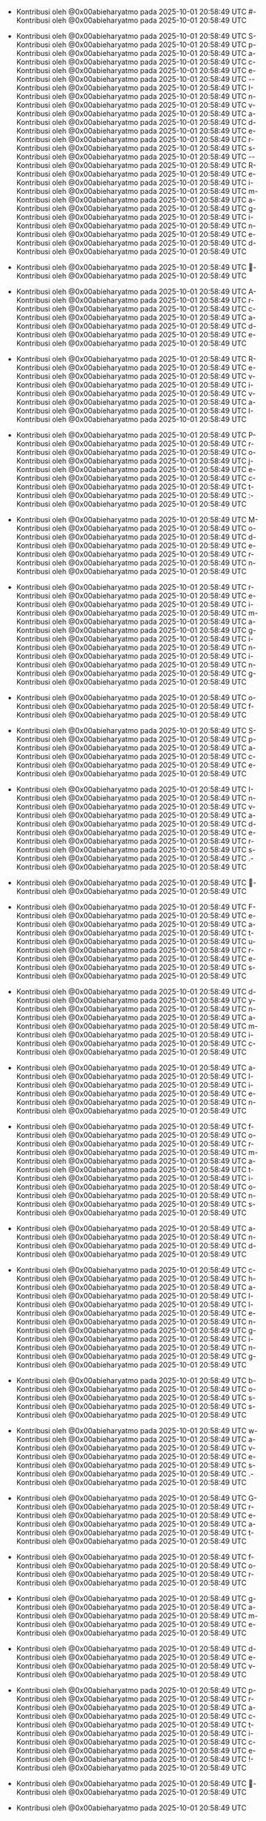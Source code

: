 - Kontribusi oleh @0x00abieharyatmo pada 2025-10-01 20:58:49 UTC
#- Kontribusi oleh @0x00abieharyatmo pada 2025-10-01 20:58:49 UTC
 - Kontribusi oleh @0x00abieharyatmo pada 2025-10-01 20:58:49 UTC
S- Kontribusi oleh @0x00abieharyatmo pada 2025-10-01 20:58:49 UTC
p- Kontribusi oleh @0x00abieharyatmo pada 2025-10-01 20:58:49 UTC
a- Kontribusi oleh @0x00abieharyatmo pada 2025-10-01 20:58:49 UTC
c- Kontribusi oleh @0x00abieharyatmo pada 2025-10-01 20:58:49 UTC
e- Kontribusi oleh @0x00abieharyatmo pada 2025-10-01 20:58:49 UTC
-- Kontribusi oleh @0x00abieharyatmo pada 2025-10-01 20:58:49 UTC
I- Kontribusi oleh @0x00abieharyatmo pada 2025-10-01 20:58:49 UTC
n- Kontribusi oleh @0x00abieharyatmo pada 2025-10-01 20:58:49 UTC
v- Kontribusi oleh @0x00abieharyatmo pada 2025-10-01 20:58:49 UTC
a- Kontribusi oleh @0x00abieharyatmo pada 2025-10-01 20:58:49 UTC
d- Kontribusi oleh @0x00abieharyatmo pada 2025-10-01 20:58:49 UTC
e- Kontribusi oleh @0x00abieharyatmo pada 2025-10-01 20:58:49 UTC
r- Kontribusi oleh @0x00abieharyatmo pada 2025-10-01 20:58:49 UTC
s- Kontribusi oleh @0x00abieharyatmo pada 2025-10-01 20:58:49 UTC
-- Kontribusi oleh @0x00abieharyatmo pada 2025-10-01 20:58:49 UTC
R- Kontribusi oleh @0x00abieharyatmo pada 2025-10-01 20:58:49 UTC
e- Kontribusi oleh @0x00abieharyatmo pada 2025-10-01 20:58:49 UTC
i- Kontribusi oleh @0x00abieharyatmo pada 2025-10-01 20:58:49 UTC
m- Kontribusi oleh @0x00abieharyatmo pada 2025-10-01 20:58:49 UTC
a- Kontribusi oleh @0x00abieharyatmo pada 2025-10-01 20:58:49 UTC
g- Kontribusi oleh @0x00abieharyatmo pada 2025-10-01 20:58:49 UTC
i- Kontribusi oleh @0x00abieharyatmo pada 2025-10-01 20:58:49 UTC
n- Kontribusi oleh @0x00abieharyatmo pada 2025-10-01 20:58:49 UTC
e- Kontribusi oleh @0x00abieharyatmo pada 2025-10-01 20:58:49 UTC
d- Kontribusi oleh @0x00abieharyatmo pada 2025-10-01 20:58:49 UTC

- Kontribusi oleh @0x00abieharyatmo pada 2025-10-01 20:58:49 UTC
👾- Kontribusi oleh @0x00abieharyatmo pada 2025-10-01 20:58:49 UTC
 - Kontribusi oleh @0x00abieharyatmo pada 2025-10-01 20:58:49 UTC
A- Kontribusi oleh @0x00abieharyatmo pada 2025-10-01 20:58:49 UTC
r- Kontribusi oleh @0x00abieharyatmo pada 2025-10-01 20:58:49 UTC
c- Kontribusi oleh @0x00abieharyatmo pada 2025-10-01 20:58:49 UTC
a- Kontribusi oleh @0x00abieharyatmo pada 2025-10-01 20:58:49 UTC
d- Kontribusi oleh @0x00abieharyatmo pada 2025-10-01 20:58:49 UTC
e- Kontribusi oleh @0x00abieharyatmo pada 2025-10-01 20:58:49 UTC
 - Kontribusi oleh @0x00abieharyatmo pada 2025-10-01 20:58:49 UTC
R- Kontribusi oleh @0x00abieharyatmo pada 2025-10-01 20:58:49 UTC
e- Kontribusi oleh @0x00abieharyatmo pada 2025-10-01 20:58:49 UTC
v- Kontribusi oleh @0x00abieharyatmo pada 2025-10-01 20:58:49 UTC
i- Kontribusi oleh @0x00abieharyatmo pada 2025-10-01 20:58:49 UTC
v- Kontribusi oleh @0x00abieharyatmo pada 2025-10-01 20:58:49 UTC
a- Kontribusi oleh @0x00abieharyatmo pada 2025-10-01 20:58:49 UTC
l- Kontribusi oleh @0x00abieharyatmo pada 2025-10-01 20:58:49 UTC
 - Kontribusi oleh @0x00abieharyatmo pada 2025-10-01 20:58:49 UTC
P- Kontribusi oleh @0x00abieharyatmo pada 2025-10-01 20:58:49 UTC
r- Kontribusi oleh @0x00abieharyatmo pada 2025-10-01 20:58:49 UTC
o- Kontribusi oleh @0x00abieharyatmo pada 2025-10-01 20:58:49 UTC
j- Kontribusi oleh @0x00abieharyatmo pada 2025-10-01 20:58:49 UTC
e- Kontribusi oleh @0x00abieharyatmo pada 2025-10-01 20:58:49 UTC
c- Kontribusi oleh @0x00abieharyatmo pada 2025-10-01 20:58:49 UTC
t- Kontribusi oleh @0x00abieharyatmo pada 2025-10-01 20:58:49 UTC
:- Kontribusi oleh @0x00abieharyatmo pada 2025-10-01 20:58:49 UTC
 - Kontribusi oleh @0x00abieharyatmo pada 2025-10-01 20:58:49 UTC
M- Kontribusi oleh @0x00abieharyatmo pada 2025-10-01 20:58:49 UTC
o- Kontribusi oleh @0x00abieharyatmo pada 2025-10-01 20:58:49 UTC
d- Kontribusi oleh @0x00abieharyatmo pada 2025-10-01 20:58:49 UTC
e- Kontribusi oleh @0x00abieharyatmo pada 2025-10-01 20:58:49 UTC
r- Kontribusi oleh @0x00abieharyatmo pada 2025-10-01 20:58:49 UTC
n- Kontribusi oleh @0x00abieharyatmo pada 2025-10-01 20:58:49 UTC
 - Kontribusi oleh @0x00abieharyatmo pada 2025-10-01 20:58:49 UTC
r- Kontribusi oleh @0x00abieharyatmo pada 2025-10-01 20:58:49 UTC
e- Kontribusi oleh @0x00abieharyatmo pada 2025-10-01 20:58:49 UTC
i- Kontribusi oleh @0x00abieharyatmo pada 2025-10-01 20:58:49 UTC
m- Kontribusi oleh @0x00abieharyatmo pada 2025-10-01 20:58:49 UTC
a- Kontribusi oleh @0x00abieharyatmo pada 2025-10-01 20:58:49 UTC
g- Kontribusi oleh @0x00abieharyatmo pada 2025-10-01 20:58:49 UTC
i- Kontribusi oleh @0x00abieharyatmo pada 2025-10-01 20:58:49 UTC
n- Kontribusi oleh @0x00abieharyatmo pada 2025-10-01 20:58:49 UTC
i- Kontribusi oleh @0x00abieharyatmo pada 2025-10-01 20:58:49 UTC
n- Kontribusi oleh @0x00abieharyatmo pada 2025-10-01 20:58:49 UTC
g- Kontribusi oleh @0x00abieharyatmo pada 2025-10-01 20:58:49 UTC
 - Kontribusi oleh @0x00abieharyatmo pada 2025-10-01 20:58:49 UTC
o- Kontribusi oleh @0x00abieharyatmo pada 2025-10-01 20:58:49 UTC
f- Kontribusi oleh @0x00abieharyatmo pada 2025-10-01 20:58:49 UTC
 - Kontribusi oleh @0x00abieharyatmo pada 2025-10-01 20:58:49 UTC
S- Kontribusi oleh @0x00abieharyatmo pada 2025-10-01 20:58:49 UTC
p- Kontribusi oleh @0x00abieharyatmo pada 2025-10-01 20:58:49 UTC
a- Kontribusi oleh @0x00abieharyatmo pada 2025-10-01 20:58:49 UTC
c- Kontribusi oleh @0x00abieharyatmo pada 2025-10-01 20:58:49 UTC
e- Kontribusi oleh @0x00abieharyatmo pada 2025-10-01 20:58:49 UTC
 - Kontribusi oleh @0x00abieharyatmo pada 2025-10-01 20:58:49 UTC
I- Kontribusi oleh @0x00abieharyatmo pada 2025-10-01 20:58:49 UTC
n- Kontribusi oleh @0x00abieharyatmo pada 2025-10-01 20:58:49 UTC
v- Kontribusi oleh @0x00abieharyatmo pada 2025-10-01 20:58:49 UTC
a- Kontribusi oleh @0x00abieharyatmo pada 2025-10-01 20:58:49 UTC
d- Kontribusi oleh @0x00abieharyatmo pada 2025-10-01 20:58:49 UTC
e- Kontribusi oleh @0x00abieharyatmo pada 2025-10-01 20:58:49 UTC
r- Kontribusi oleh @0x00abieharyatmo pada 2025-10-01 20:58:49 UTC
s- Kontribusi oleh @0x00abieharyatmo pada 2025-10-01 20:58:49 UTC
.- Kontribusi oleh @0x00abieharyatmo pada 2025-10-01 20:58:49 UTC
 - Kontribusi oleh @0x00abieharyatmo pada 2025-10-01 20:58:49 UTC
🚀- Kontribusi oleh @0x00abieharyatmo pada 2025-10-01 20:58:49 UTC
 - Kontribusi oleh @0x00abieharyatmo pada 2025-10-01 20:58:49 UTC
F- Kontribusi oleh @0x00abieharyatmo pada 2025-10-01 20:58:49 UTC
e- Kontribusi oleh @0x00abieharyatmo pada 2025-10-01 20:58:49 UTC
a- Kontribusi oleh @0x00abieharyatmo pada 2025-10-01 20:58:49 UTC
t- Kontribusi oleh @0x00abieharyatmo pada 2025-10-01 20:58:49 UTC
u- Kontribusi oleh @0x00abieharyatmo pada 2025-10-01 20:58:49 UTC
r- Kontribusi oleh @0x00abieharyatmo pada 2025-10-01 20:58:49 UTC
e- Kontribusi oleh @0x00abieharyatmo pada 2025-10-01 20:58:49 UTC
s- Kontribusi oleh @0x00abieharyatmo pada 2025-10-01 20:58:49 UTC
 - Kontribusi oleh @0x00abieharyatmo pada 2025-10-01 20:58:49 UTC
d- Kontribusi oleh @0x00abieharyatmo pada 2025-10-01 20:58:49 UTC
y- Kontribusi oleh @0x00abieharyatmo pada 2025-10-01 20:58:49 UTC
n- Kontribusi oleh @0x00abieharyatmo pada 2025-10-01 20:58:49 UTC
a- Kontribusi oleh @0x00abieharyatmo pada 2025-10-01 20:58:49 UTC
m- Kontribusi oleh @0x00abieharyatmo pada 2025-10-01 20:58:49 UTC
i- Kontribusi oleh @0x00abieharyatmo pada 2025-10-01 20:58:49 UTC
c- Kontribusi oleh @0x00abieharyatmo pada 2025-10-01 20:58:49 UTC
 - Kontribusi oleh @0x00abieharyatmo pada 2025-10-01 20:58:49 UTC
a- Kontribusi oleh @0x00abieharyatmo pada 2025-10-01 20:58:49 UTC
l- Kontribusi oleh @0x00abieharyatmo pada 2025-10-01 20:58:49 UTC
i- Kontribusi oleh @0x00abieharyatmo pada 2025-10-01 20:58:49 UTC
e- Kontribusi oleh @0x00abieharyatmo pada 2025-10-01 20:58:49 UTC
n- Kontribusi oleh @0x00abieharyatmo pada 2025-10-01 20:58:49 UTC
 - Kontribusi oleh @0x00abieharyatmo pada 2025-10-01 20:58:49 UTC
f- Kontribusi oleh @0x00abieharyatmo pada 2025-10-01 20:58:49 UTC
o- Kontribusi oleh @0x00abieharyatmo pada 2025-10-01 20:58:49 UTC
r- Kontribusi oleh @0x00abieharyatmo pada 2025-10-01 20:58:49 UTC
m- Kontribusi oleh @0x00abieharyatmo pada 2025-10-01 20:58:49 UTC
a- Kontribusi oleh @0x00abieharyatmo pada 2025-10-01 20:58:49 UTC
t- Kontribusi oleh @0x00abieharyatmo pada 2025-10-01 20:58:49 UTC
i- Kontribusi oleh @0x00abieharyatmo pada 2025-10-01 20:58:49 UTC
o- Kontribusi oleh @0x00abieharyatmo pada 2025-10-01 20:58:49 UTC
n- Kontribusi oleh @0x00abieharyatmo pada 2025-10-01 20:58:49 UTC
s- Kontribusi oleh @0x00abieharyatmo pada 2025-10-01 20:58:49 UTC
 - Kontribusi oleh @0x00abieharyatmo pada 2025-10-01 20:58:49 UTC
a- Kontribusi oleh @0x00abieharyatmo pada 2025-10-01 20:58:49 UTC
n- Kontribusi oleh @0x00abieharyatmo pada 2025-10-01 20:58:49 UTC
d- Kontribusi oleh @0x00abieharyatmo pada 2025-10-01 20:58:49 UTC
 - Kontribusi oleh @0x00abieharyatmo pada 2025-10-01 20:58:49 UTC
c- Kontribusi oleh @0x00abieharyatmo pada 2025-10-01 20:58:49 UTC
h- Kontribusi oleh @0x00abieharyatmo pada 2025-10-01 20:58:49 UTC
a- Kontribusi oleh @0x00abieharyatmo pada 2025-10-01 20:58:49 UTC
l- Kontribusi oleh @0x00abieharyatmo pada 2025-10-01 20:58:49 UTC
l- Kontribusi oleh @0x00abieharyatmo pada 2025-10-01 20:58:49 UTC
e- Kontribusi oleh @0x00abieharyatmo pada 2025-10-01 20:58:49 UTC
n- Kontribusi oleh @0x00abieharyatmo pada 2025-10-01 20:58:49 UTC
g- Kontribusi oleh @0x00abieharyatmo pada 2025-10-01 20:58:49 UTC
i- Kontribusi oleh @0x00abieharyatmo pada 2025-10-01 20:58:49 UTC
n- Kontribusi oleh @0x00abieharyatmo pada 2025-10-01 20:58:49 UTC
g- Kontribusi oleh @0x00abieharyatmo pada 2025-10-01 20:58:49 UTC
 - Kontribusi oleh @0x00abieharyatmo pada 2025-10-01 20:58:49 UTC
b- Kontribusi oleh @0x00abieharyatmo pada 2025-10-01 20:58:49 UTC
o- Kontribusi oleh @0x00abieharyatmo pada 2025-10-01 20:58:49 UTC
s- Kontribusi oleh @0x00abieharyatmo pada 2025-10-01 20:58:49 UTC
s- Kontribusi oleh @0x00abieharyatmo pada 2025-10-01 20:58:49 UTC
 - Kontribusi oleh @0x00abieharyatmo pada 2025-10-01 20:58:49 UTC
w- Kontribusi oleh @0x00abieharyatmo pada 2025-10-01 20:58:49 UTC
a- Kontribusi oleh @0x00abieharyatmo pada 2025-10-01 20:58:49 UTC
v- Kontribusi oleh @0x00abieharyatmo pada 2025-10-01 20:58:49 UTC
e- Kontribusi oleh @0x00abieharyatmo pada 2025-10-01 20:58:49 UTC
s- Kontribusi oleh @0x00abieharyatmo pada 2025-10-01 20:58:49 UTC
.- Kontribusi oleh @0x00abieharyatmo pada 2025-10-01 20:58:49 UTC
 - Kontribusi oleh @0x00abieharyatmo pada 2025-10-01 20:58:49 UTC
G- Kontribusi oleh @0x00abieharyatmo pada 2025-10-01 20:58:49 UTC
r- Kontribusi oleh @0x00abieharyatmo pada 2025-10-01 20:58:49 UTC
e- Kontribusi oleh @0x00abieharyatmo pada 2025-10-01 20:58:49 UTC
a- Kontribusi oleh @0x00abieharyatmo pada 2025-10-01 20:58:49 UTC
t- Kontribusi oleh @0x00abieharyatmo pada 2025-10-01 20:58:49 UTC
 - Kontribusi oleh @0x00abieharyatmo pada 2025-10-01 20:58:49 UTC
f- Kontribusi oleh @0x00abieharyatmo pada 2025-10-01 20:58:49 UTC
o- Kontribusi oleh @0x00abieharyatmo pada 2025-10-01 20:58:49 UTC
r- Kontribusi oleh @0x00abieharyatmo pada 2025-10-01 20:58:49 UTC
 - Kontribusi oleh @0x00abieharyatmo pada 2025-10-01 20:58:49 UTC
g- Kontribusi oleh @0x00abieharyatmo pada 2025-10-01 20:58:49 UTC
a- Kontribusi oleh @0x00abieharyatmo pada 2025-10-01 20:58:49 UTC
m- Kontribusi oleh @0x00abieharyatmo pada 2025-10-01 20:58:49 UTC
e- Kontribusi oleh @0x00abieharyatmo pada 2025-10-01 20:58:49 UTC
 - Kontribusi oleh @0x00abieharyatmo pada 2025-10-01 20:58:49 UTC
d- Kontribusi oleh @0x00abieharyatmo pada 2025-10-01 20:58:49 UTC
e- Kontribusi oleh @0x00abieharyatmo pada 2025-10-01 20:58:49 UTC
v- Kontribusi oleh @0x00abieharyatmo pada 2025-10-01 20:58:49 UTC
 - Kontribusi oleh @0x00abieharyatmo pada 2025-10-01 20:58:49 UTC
p- Kontribusi oleh @0x00abieharyatmo pada 2025-10-01 20:58:49 UTC
r- Kontribusi oleh @0x00abieharyatmo pada 2025-10-01 20:58:49 UTC
a- Kontribusi oleh @0x00abieharyatmo pada 2025-10-01 20:58:49 UTC
c- Kontribusi oleh @0x00abieharyatmo pada 2025-10-01 20:58:49 UTC
t- Kontribusi oleh @0x00abieharyatmo pada 2025-10-01 20:58:49 UTC
i- Kontribusi oleh @0x00abieharyatmo pada 2025-10-01 20:58:49 UTC
c- Kontribusi oleh @0x00abieharyatmo pada 2025-10-01 20:58:49 UTC
e- Kontribusi oleh @0x00abieharyatmo pada 2025-10-01 20:58:49 UTC
!- Kontribusi oleh @0x00abieharyatmo pada 2025-10-01 20:58:49 UTC
 - Kontribusi oleh @0x00abieharyatmo pada 2025-10-01 20:58:49 UTC
🌌- Kontribusi oleh @0x00abieharyatmo pada 2025-10-01 20:58:49 UTC

- Kontribusi oleh @0x00abieharyatmo pada 2025-10-01 20:58:49 UTC
